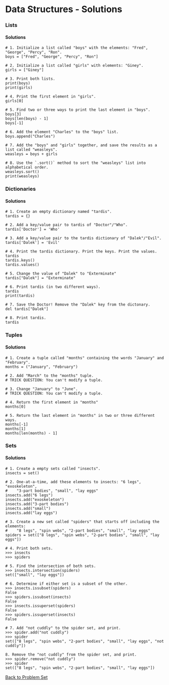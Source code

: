 # Data Structures - Solutions

### Lists

#### Solutions

    # 1. Initialize a list called "boys" with the elements: "Fred", "George", "Percy", "Ron".
    boys = ["Fred", "George", "Percy", "Ron"]
    
    # 2. Initialize a list called "girls" with elements: "Giney".
    girls = ["Giney"]
    
    # 3. Print both lists.
    print(boys)
    print(girls)
    
    # 4. Print the first element in "girls".
    girls[0]
    
    # 5. Find two or three ways to print the last element in "boys".
    boys[3]
    boys[len(boys) - 1]
    boys[-1]
    
    # 6. Add the element "Charles" to the "boys" list.
    boys.append("Charles")
    
    # 7. Add the "boys" and "girls" together, and save the results as a list called "weasleys".
    weasleys = boys + girls
    
    # 8. Use the `.sort()` method to sort the "weasleys" list into alphabetical order.
    weasleys.sort()
    print(weasleys)

### Dictionaries

#### Solutions

    # 1. Create an empty dictionary named "tardis".
    tardis = {}
    
    # 2. Add a key/value pair to tardis of "Doctor"/"Who".
    tardis['Doctor'] = 'Who'
    
    # 3. Add a key/value pair to the tardis dictionary of "Dalek"/"Evil".
    tardis['Dalek'] = 'Evil'
    
    # 4. Print the tardis dictionary. Print the keys. Print the values.
    tardis
    tardis.keys()
    tardis.values()
    
    # 5. Change the value of "Dalek" to "Exterminate"
    tardis["Dalek"] = "Exterminate"
    
    # 6. Print tardis (in two different ways).
    tardis
    print(tardis)
    
    # 7. Save the Doctor! Remove the "Dalek" key from the dictonary.
    del tardis["Dalek"]
    
    # 8. Print tardis.
    tardis

### Tuples

#### Solutions

    # 1. Create a tuple called "months" containing the words "January" and "February".
    months = ("January", "February")
    
    # 2. Add "March" to the "months" tuple.
    # TRICK QUESTION: You can't modify a tuple.
    
    # 3. Change "January" to "June".
    # TRICK QUESTION: You can't modify a tuple.
    
    # 4. Return the first element in "months"
    months[0]
    
    # 5. Return the last element in "months" in two or three different ways.
    months[-1]
    months[1]
    months[len(months) - 1]

### Sets

#### Solutions

    # 1. Create a empty sets called "insects".
    insects = set()
    
    # 2. One-at-a-time, add these elements to insects: "6 legs", "exoskeleton",
    #    "3-part bodies", "small", "lay eggs"
    insects.add("6 legs")
    insects.add("exoskeleton")
    insects.add("3-part bodies")
    insects.add("small")
    insects.add("lay eggs")
    
    # 3. Create a new set called "spiders" that starts off including the elements:
    #    "8 legs", "spin webs", "2-part bodies", "small", "lay eggs"
    spiders = set(["8 legs", "spin webs", "2-part bodies", "small", "lay eggs"])
    
    # 4. Print both sets.
    >>> insects
    >>> spiders
    
    # 5. Find the intersection of both sets.
    >>> insects.intersection(spiders)
    set(["small", "lay eggs"])
    
    # 6. Determine if either set is a subset of the other.
    >>> insects.issubset(spiders)
    False
    >>> spiders.issubset(insects)
    False
    >>> insects.issuperset(spiders)
    False
    >>> spiders.issuperset(insects)
    False
    
    # 7. Add "not cuddly" to the spider set, and print.
    >>> spider.add("not cuddly")
    >>> spider
    set(["8 legs", "spin webs", "2-part bodies", "small", "lay eggs", "not cuddly"])
    
    8. Remove the "not cuddly" from the spider set, and print.
    >>> spider.remove("not cuddly")
    >>> spider
    set(["8 legs", "spin webs", "2-part bodies", "small", "lay eggs"])

[Back to Problem Set](problem_set_1_data_structures.md)
